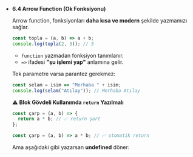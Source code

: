 - **6.4 Arrow Function (Ok Fonksiyonu)**
    
    Arrow function, fonksiyonları **daha kısa ve modern** şekilde yazmamızı sağlar.
    
    ```jsx
    const topla = (a, b) => a + b;
    console.log(topla(2, 3)); // 5
    ```
    
    - `function` yazmadan fonksiyon tanımlanır.
    - `=>` ifadesi **"şu işlemi yap"** anlamına gelir.
    
    Tek parametre varsa parantez gerekmez:
    
    ```jsx
    const selam = isim => "Merhaba " + isim;
    console.log(selam("Atılay")); // Merhaba Atılay
    ```
    
    ⚠️ **Blok Gövdeli Kullanımda `return` Yazılmalı**
    
    ```jsx
    const çarp = (a, b) => {
      return a * b; // ✅ return şart
    };
    ```
    
    ```jsx
    const çarp = (a, b) => a * b; // ✅ otomatik return
    ```
    
    Ama aşağıdaki gibi yazarsan **undefined** döner: